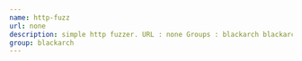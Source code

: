 ```yaml
---
name: http-fuzz
url: none
description: simple http fuzzer. URL : none Groups : blackarch blackarch-fuzzer
group: blackarch
---
```

